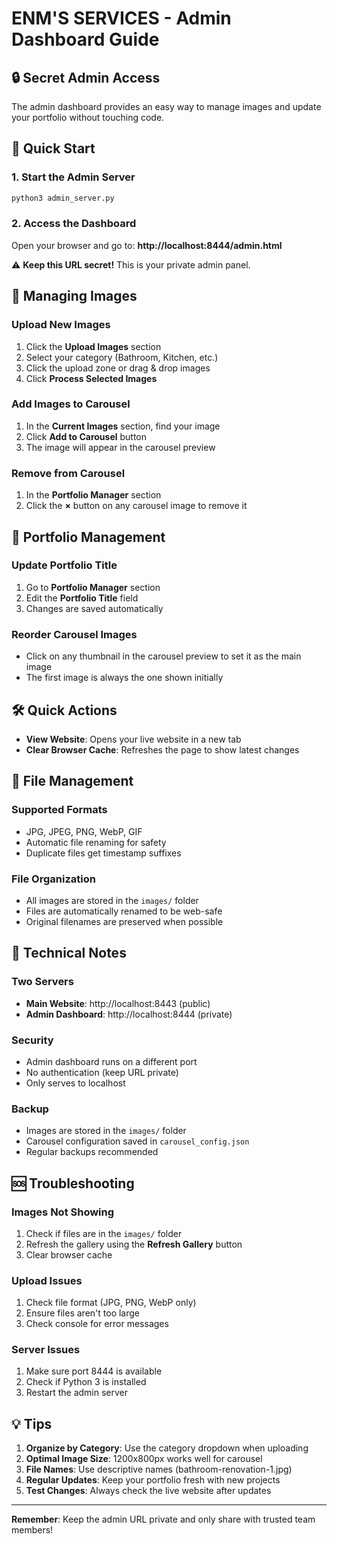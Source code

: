# ENM'S SERVICES - Admin Dashboard Guide

## 🔒 Secret Admin Access

The admin dashboard provides an easy way to manage images and update your portfolio without touching code.

## 🚀 Quick Start

### 1. Start the Admin Server
```bash
python3 admin_server.py
```

### 2. Access the Dashboard
Open your browser and go to:
**http://localhost:8444/admin.html**

⚠️ **Keep this URL secret!** This is your private admin panel.

## 📸 Managing Images

### Upload New Images
1. Click the **Upload Images** section
2. Select your category (Bathroom, Kitchen, etc.)
3. Click the upload zone or drag & drop images
4. Click **Process Selected Images**

### Add Images to Carousel
1. In the **Current Images** section, find your image
2. Click **Add to Carousel** button
3. The image will appear in the carousel preview

### Remove from Carousel
1. In the **Portfolio Manager** section
2. Click the **×** button on any carousel image to remove it

## 🎨 Portfolio Management

### Update Portfolio Title
1. Go to **Portfolio Manager** section
2. Edit the **Portfolio Title** field
3. Changes are saved automatically

### Reorder Carousel Images
- Click on any thumbnail in the carousel preview to set it as the main image
- The first image is always the one shown initially

## 🛠 Quick Actions

- **View Website**: Opens your live website in a new tab
- **Clear Browser Cache**: Refreshes the page to show latest changes

## 📁 File Management

### Supported Formats
- JPG, JPEG, PNG, WebP, GIF
- Automatic file renaming for safety
- Duplicate files get timestamp suffixes

### File Organization
- All images are stored in the `images/` folder
- Files are automatically renamed to be web-safe
- Original filenames are preserved when possible

## 🔧 Technical Notes

### Two Servers
- **Main Website**: http://localhost:8443 (public)
- **Admin Dashboard**: http://localhost:8444 (private)

### Security
- Admin dashboard runs on a different port
- No authentication (keep URL private)
- Only serves to localhost

### Backup
- Images are stored in the `images/` folder
- Carousel configuration saved in `carousel_config.json`
- Regular backups recommended

## 🆘 Troubleshooting

### Images Not Showing
1. Check if files are in the `images/` folder
2. Refresh the gallery using the **Refresh Gallery** button
3. Clear browser cache

### Upload Issues
1. Check file format (JPG, PNG, WebP only)
2. Ensure files aren't too large
3. Check console for error messages

### Server Issues
1. Make sure port 8444 is available
2. Check if Python 3 is installed
3. Restart the admin server

## 💡 Tips

1. **Organize by Category**: Use the category dropdown when uploading
2. **Optimal Image Size**: 1200x800px works well for carousel
3. **File Names**: Use descriptive names (bathroom-renovation-1.jpg)
4. **Regular Updates**: Keep your portfolio fresh with new projects
5. **Test Changes**: Always check the live website after updates

---

**Remember**: Keep the admin URL private and only share with trusted team members! 